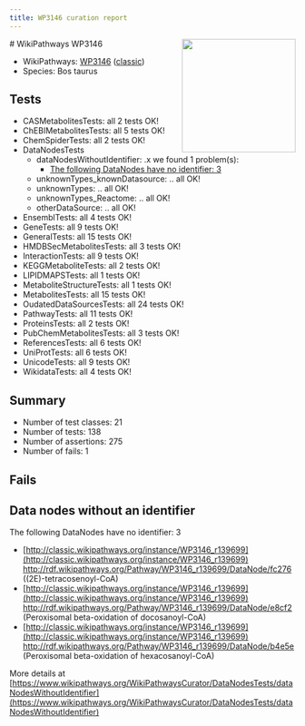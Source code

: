 ```yaml
---
title: WP3146 curation report
---
```


<img style="float: right; width: 200px" src="https://upload.wikimedia.org/wikipedia/commons/thumb/8/83/Wplogo_with_text_500.png/640px-Wplogo_with_text_500.png" />
# WikiPathways WP3146

* WikiPathways: [WP3146](https://wikipathways.org/pathways/WP3146) ([classic](https://classic.wikipathways.org/instance/WP3146))
* Species: Bos taurus
## Tests
* CASMetabolitesTests: all 2 tests OK!
* ChEBIMetabolitesTests: all 5 tests OK!
* ChemSpiderTests: all 2 tests OK!
* DataNodesTests
    * dataNodesWithoutIdentifier: .x we found 1 problem(s):
        * [The following DataNodes have no identifier: 3](#d2d32fa2)
    * unknownTypes_knownDatasource: .. all OK!
    * unknownTypes: .. all OK!
    * unknownTypes_Reactome: .. all OK!
    * otherDataSource: .. all OK!
* EnsemblTests: all 4 tests OK!
* GeneTests: all 9 tests OK!
* GeneralTests: all 15 tests OK!
* HMDBSecMetabolitesTests: all 3 tests OK!
* InteractionTests: all 9 tests OK!
* KEGGMetaboliteTests: all 2 tests OK!
* LIPIDMAPSTests: all 1 tests OK!
* MetaboliteStructureTests: all 1 tests OK!
* MetabolitesTests: all 15 tests OK!
* OudatedDataSourcesTests: all 24 tests OK!
* PathwayTests: all 11 tests OK!
* ProteinsTests: all 2 tests OK!
* PubChemMetabolitesTests: all 3 tests OK!
* ReferencesTests: all 6 tests OK!
* UniProtTests: all 6 tests OK!
* UnicodeTests: all 9 tests OK!
* WikidataTests: all 4 tests OK!


## Summary

* Number of test classes: 21
* Number of tests: 138
* Number of assertions: 275
* Number of fails: 1

## Fails

<a name="d2d32fa2" />

## Data nodes without an identifier

The following DataNodes have no identifier: 3

* [http://classic.wikipathways.org/instance/WP3146_r139699](http://classic.wikipathways.org/instance/WP3146_r139699) http://rdf.wikipathways.org/Pathway/WP3146_r139699/DataNode/fc276 ((2E)-tetracosenoyl-CoA)
* [http://classic.wikipathways.org/instance/WP3146_r139699](http://classic.wikipathways.org/instance/WP3146_r139699) http://rdf.wikipathways.org/Pathway/WP3146_r139699/DataNode/e8cf2 (Peroxisomal beta-oxidation
of docosanoyl-CoA)
* [http://classic.wikipathways.org/instance/WP3146_r139699](http://classic.wikipathways.org/instance/WP3146_r139699) http://rdf.wikipathways.org/Pathway/WP3146_r139699/DataNode/b4e5e (Peroxisomal beta-oxidation
of hexacosanoyl-CoA)


More details at [https://www.wikipathways.org/WikiPathwaysCurator/DataNodesTests/dataNodesWithoutIdentifier](https://www.wikipathways.org/WikiPathwaysCurator/DataNodesTests/dataNodesWithoutIdentifier)

